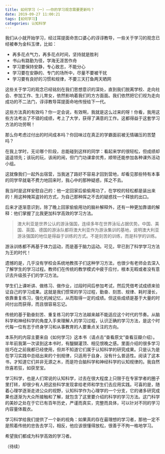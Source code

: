 ```yaml
---
title: 如何学习（一）——你的学习观念需要更新吗？
date: 2019-09-27 11:00:21
tags: [如何学习]
categories: 认知科学
---
```

我们从小就开始学习，经过耳提面命苦口婆心的谆谆教导，一些关于学习的观念已经被奉为金科玉律，比如：

* 再多花点气力，再多花点时间，坚持就是胜利
* 书山有路勤为径，学海无涯苦作舟
* 学习要保持安静，专心致志，不能分心
* 学习要在安静的、专门的场所中，尽量不要被干扰
* 学习要有良好的习惯和规律，不要三天打鱼两天晒网

这些关于学习的观念已经铭刻在我们思想意识的深处，直到我们脱离学校、走向社会、参加工作、生儿育女，依然影响着我们的方方面面。我们依然把它们视为走向成功的不二法门，谆谆教导耳提面命地传授给下一代。

这些方法真的有效吗？你一定会说，有效啊，我就是这么过来的呀！你看，我用这些方法考出了不错的成绩，考上了大学，获得了满意的工作。这都得益于这套学习方法的功劳啊！

那么你考虑过付出的时间成本吗？你回味过在真正的学霸面前被无情碾压的苦楚吗？

在我上学时，无论哪个阶段，总能碰到这样的同学：看起来学的很轻松，但成绩却遥遥领先；该玩的玩，该闹的闹，但门门功课拿优秀，顺带还能参加各种课外活动小组。

这就像我们一起外出宿营，当我迷了路好不容易才回到营地，却看见那些特有本事的同学早就毫不费力地回来时，我心中的那种疑惑，挥之不去。

我当时是这样安慰自己的：他一定回家后偷偷用功了，在学校的轻松都是装出来的！用这种掩耳盗铃的方式，为自己那种挥之不去的疑惑找一个释放的出口。

后来才逐渐意识到，除了晚上回家偷偷用功的脑补解释外，还有一种更加靠谱的解释：他们掌握了比我更加科学高效的学习方法。

> 澳大利亚是世界公认的游泳强国，连续多年在世界泳坛占据优势。中国、美国、英国、德国的游泳队都将澳大利亚作为游泳集训的基地，说明澳大利亚游泳强国的地位是得益于训练的方式。不是刻苦的训练，而是科学的训练。

游泳训练都不再基于体力运动，而是基于脑力运动。可见，早已到了科学学习方法为王的时代！

遗憾的是，几乎没有学校会系统地教孩子们这种学习方法，也很少有老师会去深入了解学生的学习过程。教师们在传统的教学模式中疲于应付，根本无暇或者没有意识去升级孩子们的学习方法。

学生们上课听讲、做练习、做作业，过段时间后参加考试，然后凭借考试成绩来验证自己的学习成果。这就是我们惯常的学习过程，勤奋、刻苦、规律、耗时漫长，依靠重复练习，强化机械记忆，从而取得一定的成绩。但这些成绩是基于大量的时间付出而获得，而且很容易忘记。

传统的基于勤奋刻苦、重复练习的学习方法越来越不能适应这个时代的节奏。从脑科学和神经科学的角度入手来理解人的学习过程，认识正确的学习方法，是这个时代每一位有志于终身学习和从事教育的人要重点关注的方向。

本系列的内容主要来自《如何学习》这本书（请点击“查看原文”查看豆瓣介绍）。半年前我第一次读到这本书时，有醍醐灌顶、相见恨晚之感。里面介绍的很多学习技巧在之前我都已经使用，但并不知道它们属于认知科学的研究成果。只是认为是在学习实践中总结出来的个别规律，只适用于自身，没有什么普适性。阅读了这本书，才知道它们并非无源之木，而是符合脑科学和神经科学的认知规律的。我自然欣喜若狂，如获至宝。

学习科学，也是人们常说的认知科学，过去在很大程度上只限于在专家学者的圈子里打转，却很少有人把这些科学发现拿给老师和学生们去应用实践。可喜的是，随着心理学逐渐走进公众的视野，认知科学作为心理学的一个分支，它的诸多研究成果也逐渐为大众所接触和了解，就包含了这里要介绍的科学的学习方法。这门科学的美妙之处在于它已有百年历史，严谨而真实，完整而具体，可以针对不同的学习内容量体裁衣。

学习科学给我们提供了一个新的视角：如果真的存在最理想的学习者，那他一定不是照着传统的忠告去学习，相反，他应该很懂得放松，很善于不拘一格地学习。

希望我们都成为科学高效的学习者。

（待续）
